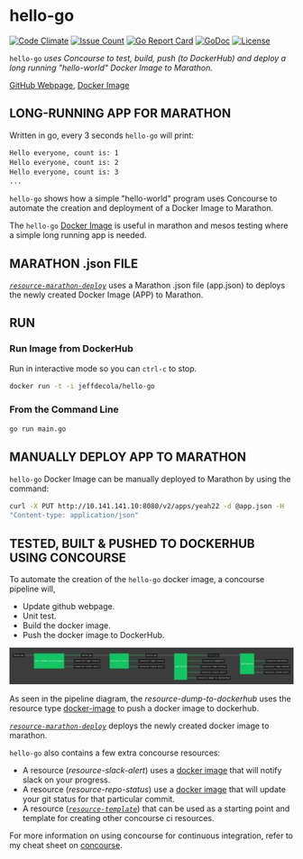 # hello-go

[![Code Climate](https://codeclimate.com/github/JeffDeCola/hello-go/badges/gpa.svg)](https://codeclimate.com/github/JeffDeCola/hello-go)
[![Issue Count](https://codeclimate.com/github/JeffDeCola/hello-go/badges/issue_count.svg)](https://codeclimate.com/github/JeffDeCola/hello-go/issues)
[![Go Report Card](https://goreportcard.com/badge/jeffdecola/hello-go)](https://goreportcard.com/report/jeffdecola/hello-go)
[![GoDoc](https://godoc.org/github.com/JeffDeCola/hello-go?status.svg)](https://godoc.org/github.com/JeffDeCola/hello-go)
[![License](http://img.shields.io/:license-mit-blue.svg)](http://jeffdecola.mit-license.org)

`hello-go` _uses Concourse to test, build, push (to DockerHub) and
deploy a long running "hello-world" Docker Image to Marathon._

[GitHub Webpage](https://jeffdecola.github.io/hello-go/),
[Docker Image](https://hub.docker.com/r/jeffdecola/hello-go)

## LONG-RUNNING APP FOR MARATHON

Written in go, every 3 seconds `hello-go` will print:

```bash
Hello everyone, count is: 1
Hello everyone, count is: 2
Hello everyone, count is: 3
...
```

`hello-go` shows how a simple "hello-world" program uses Concourse
to automate the creation and deployment of a Docker Image to Marathon.

The `hello-go` [Docker Image](https://hub.docker.com/r/jeffdecola/hello-go)
is useful in marathon and mesos testing where a simple long running app is needed.

## MARATHON .json FILE

[_`resource-marathon-deploy`_](https://github.com/JeffDeCola/resource-marathon-deploy)
uses a Marathon .json file (app.json) to deploys the newly created Docker Image
(APP) to Marathon.

## RUN

### Run Image from DockerHub

Run in interactive mode so you can `ctrl-c` to stop.

```bash
docker run -t -i jeffdecola/hello-go
```

### From the Command Line

```bash
go run main.go
```

## MANUALLY DEPLOY APP TO MARATHON

`hello-go` Docker Image can be manually deployed to Marathon by using the command:

```bash
curl -X PUT http://10.141.141.10:8080/v2/apps/yeah22 -d @app.json -H
"Content-type: application/json"
```

## TESTED, BUILT & PUSHED TO DOCKERHUB USING CONCOURSE

To automate the creation of the `hello-go` docker image, a concourse pipeline
will,

* Update github webpage.
* Unit test.
* Build the docker image.
* Push the docker image to DockerHub.

![IMAGE - hello-go concourse ci pipeline - IMAGE](docs/pics/hello-go-pipeline.jpg)

As seen in the pipeline diagram, the _resource-dump-to-dockerhub_ uses
the resource type
[docker-image](https://github.com/concourse/docker-image-resource)
to push a docker image to dockerhub.

[_`resource-marathon-deploy`_](https://github.com/JeffDeCola/resource-marathon-deploy)
deploys the newly created docker image to marathon.

`hello-go` also contains a few extra concourse resources:

* A resource (_resource-slack-alert_) uses a [docker image](https://hub.docker.com/r/cfcommunity/slack-notification-resource)
  that will notify slack on your progress.
* A resource (_resource-repo-status_) use a [docker image](https://hub.docker.com/r/dpb587/github-status-resource)
  that will update your git status for that particular commit.
* A resource ([_`resource-template`_](https://github.com/JeffDeCola/resource-template))
  that can be used as a starting point and template for creating other concourse
  ci resources.

For more information on using concourse for continuous integration,
refer to my cheat sheet on [concourse](https://github.com/JeffDeCola/my-cheat-sheets/tree/master/operations-tools/continuous-integration-continuous-deployment/concourse-cheat-sheet).
